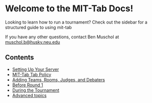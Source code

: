 Welcome to the MIT-Tab Docs!
============================

Looking to learn how to run a tournament? Check out the sidebar for a structured guide to using mit-tab

If you have any other questions, contact Ben Muschol at muschol.b@husky.neu.edu

Contents
--------

* [Setting Up Your Server](Setting-up-your-server.md)
* [MIT-Tab Tab Policy](Tab-Policy.md)
* [Adding Teams, Rooms, Judges, and Debaters](Adding-Teams,-Judges,-Rooms-and-Debaters.md)
* [Before Round 1](Before-Round-1.md)
* [During the Tournament](Running-a-Tournament.md)
* [Advanced topics](Advanced-Topics.md)
